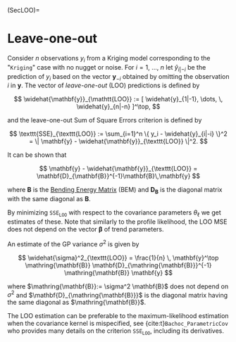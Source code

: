 (SecLOO)=
# Leave-one-out

Consider $n$ observations $y_i$ from a Kriging model corresponding to
the "`Kriging`" case with no nugget or noise.  For $i=1$, $\dots$, $n$
let $\widehat{y}_{i|-i}$ be the prediction of $y_i$ based on the
vector $\mathbf{y}_{-i}$ obtained by omitting the observation $i$ in
$\mathbf{y}$. The vector of *leave-one-out* (LOO) predictions is
defined by

$$
  \widehat{\mathbf{y}}_{\mathtt{LOO}} :=
  [ \widehat{y}_{1|-1}, \dots, \,  \widehat{y}_{n|-n} ]^\top,
$$

and the leave-one-out Sum of Square Errors criterion is defined by

$$
  \texttt{SSE}_{\texttt{LOO}} :=
  \sum_{i=1}^n \{ y_i - \widehat{y}_{i|-i} \}^2 =
  \| \mathbf{y} - \widehat{\mathbf{y}}_{\texttt{LOO}} \|^2.
$$

It can be shown that

$$ 
\mathbf{y} - \widehat{\mathbf{y}}_{\texttt{LOO}} =
\mathbf{D}_{\mathbf{B}}^{-1}\mathbf{B}\,\mathbf{y} 
$$ 

where $\mathbf{B}$ is the [Bending Energy Matrix](SecBending) (BEM)
and $\mathbf{D}_{\mathbf{B}}$ is the diagonal matrix with the same
diagonal as $\mathbf{B}$.

By minimizing $\texttt{SSE}_{\texttt{LOO}}$ with respect to the
covariance parameters $\theta_\ell$ we get estimates of these. Note
that similarly to the profile likelihood, the LOO MSE does not depend
on the vector $\boldsymbol{\beta}$ of trend parameters.

An estimate of the GP variance $\sigma^2$ is given by

$$
   \widehat{\sigma}^2_{\texttt{LOO}} = 
   \frac{1}{n} \, \mathbf{y}^\top \mathring{\mathbf{B}} 
   \mathbf{D}_{\mathring{\mathbf{B}}}^{-1} 
   \mathring{\mathbf{B}} \mathbf{y}
$$

where $\mathring{\mathbf{B}}:= \sigma^2 \mathbf{B}$ does not depend on
$\sigma^2$ and $\mathbf{D}_{\mathring{\mathbf{B}}}$ is the diagonal
matrix having the same diagonal as $\mathring{\mathbf{B}}$.

The LOO estimation can be preferable to the maximum-likelihood
estimation when the covariance kernel is mispecified, see
{cite:t}`Bachoc_ParametricCov` who provides many details on the
criterion $\texttt{SSE}_{\texttt{LOO}}$, including its derivatives.
